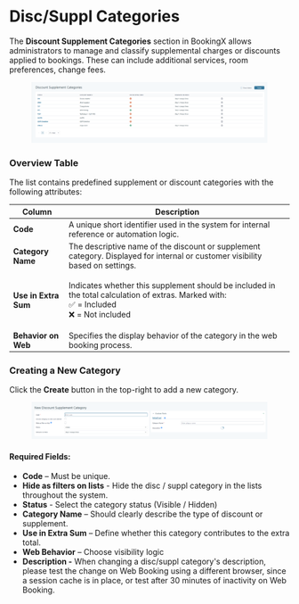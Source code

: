 # Disc/Suppl Categories

The **Discount Supplement Categories** section in BookingX allows administrators to manage and classify supplemental charges or discounts applied to bookings. These can include additional services, room preferences, change fees.

<figure><img src=".gitbook/assets/image (9) (2).png" alt=""><figcaption></figcaption></figure>

### Overview Table

The list contains predefined supplement or discount categories with the following attributes:

| Column               | Description                                                                                                                                      |
| -------------------- | ------------------------------------------------------------------------------------------------------------------------------------------------ |
| **Code**             | A unique short identifier used in the system for internal reference or automation logic.                                                         |
| **Category Name**    | The descriptive name of the discount or supplement category. Displayed for internal or customer visibility based on settings.                    |
| **Use in Extra Sum** | <p>Indicates whether this supplement should be included in the total calculation of extras. Marked with:<br>✅ = Included<br>❌ = Not included</p> |
| **Behavior on Web**  | Specifies the display behavior of the category in the web booking process.                                                                       |

### Creating a New Category

Click the **Create** button in the top-right to add a new category.

<figure><img src=".gitbook/assets/image (10).png" alt=""><figcaption></figcaption></figure>

#### Required Fields:

* **Code** – Must be unique.
* **Hide as filters on lists** - Hide the disc / suppl category in the lists throughout the system.
* **Status** - Select the category status (Visible / Hidden)
* **Category Name** – Should clearly describe the type of discount or supplement.
* **Use in Extra Sum** – Define whether this category contributes to the extra total.
* **Web Behavior** – Choose visibility logic
* **Description -** When changing a disc/suppl category's description, please test the change on Web Booking using a different browser, since a session cache is in place, or test after 30 minutes of inactivity on Web Booking.
